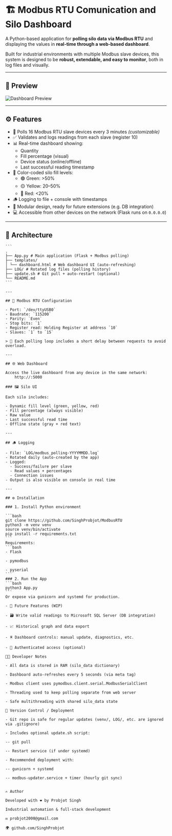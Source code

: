 # 🏗️ Modbus RTU Comunication and Silo Dashboard

A Python-based application for **polling silo data via Modbus RTU** and displaying the values in **real-time through a web-based dashboard**.

Built for industrial environments with multiple Modbus slave devices, this system is designed to be **robust, extendable, and easy to monitor**, both in log files and visually.

---

## 📸 Preview

![Dashboard Preview](preview.png)

---

## ⚙️ Features

- 🔄 Polls 16 Modbus RTU slave devices every 3 minutes *(customizable)*
- ✅ Validates and logs readings from each slave (register 10)
- 📊 Real-time dashboard showing:
  - Quantity
  - Fill percentage (visual)
  - Device status (online/offline)
  - Last successful reading timestamp
- 🌈 Color-coded silo fill levels:
  - 🟢 Green: >50%
  - 🟡 Yellow: 20–50%
  - 🔴 Red: <20%
- 🪵 Logging to file + console with timestamps
- 🧩 Modular design, ready for future extensions (e.g. DB integration)
- 💻 Accessible from other devices on the network (Flask runs on `0.0.0.0`)

---

## 🧱 Architecture
<pre lang="markdown"><code>```
.
├── App.py # Main application (Flask + Modbus polling)
├── templates/
│ └── dashboard.html # Web dashboard UI (auto-refreshing)
├── LOG/ # Rotated log files (polling history)
├── update.sh # Git pull + auto-restart (optional)
└── README.md
```

---

## 🔌 Modbus RTU Configuration

- Port: `/dev/ttyUSB0`
- Baudrate: `115200`
- Parity: `Even`
- Stop bits: `1`
- Register read: Holding Register at address `10`
- Slaves: `1` to `15`

> 🧪 Each polling loop includes a short delay between requests to avoid overload.

---

## 🌐 Web Dashboard

Access the live dashboard from any device in the same network:
    http://<server-ip>:5000

### 🖼️ Silo UI

Each silo includes:

- Dynamic fill level (green, yellow, red)
- Fill percentage (always visible)
- Raw value
- Last successful read time
- Offline state (gray + red text)

---

## 🪵 Logging

- File: `LOG/modbus_polling-YYYYMMDD.log`
- Rotated daily (auto-created by the app)
- Logged:
  - Success/failure per slave
  - Read values + percentages
  - Connection issues
- Output is also visible on console in real time

---

## ⚙️ Installation

### 1. Install Python environment

```bash
git clone https://github.com/SinghProbjot/ModbusRTU
python3 -m venv venv
source venv/bin/activate
pip install -r requirements.txt
```
Requirements:
```bash
- Flask

- pymodbus

- pyserial 
```
### 2. Run the App
```bash
python3 App.py
```
Or expose via gunicorn and systemd for production.

- 🚀 Future Features (WIP)

- 🗃️ Write valid readings to Microsoft SQL Server (DB integration)

- 📈 Historical graph and data export

- 🖲️ Dashboard controls: manual update, diagnostics, etc.

- 🔐 Authenticated access (optional)

🧑‍💻 Developer Notes

- All data is stored in RAM (silo_data dictionary)

- Dashboard auto-refreshes every 5 seconds (via meta tag)

- Modbus client uses pymodbus.client.serial.ModbusSerialClient

- Threading used to keep polling separate from web server

- Safe multithreading with shared silo_data state

📁 Version Control / Deployment

- Git repo is safe for regular updates (venv/, LOG/, etc. are ignored via .gitignore)

- Includes optional update.sh script:

-- git pull

-- Restart service (if under systemd)

- Recommended deployment with:

-- gunicorn + systemd

-- modbus-updater.service + timer (hourly git sync)


✍️ Author

Developed with ❤️ by Probjot Singh

Industrial automation & full-stack development

✉️ probjot2000@gmail.com

🌍 github.com/SinghProbjot